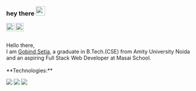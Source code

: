 ### hey there <img src="https://media.giphy.com/media/hvRJCLFzcasrR4ia7z/giphy.gif" width="25px">
<a href="https://twitter.com/gobindsetia">
  <img align="left" alt="Gobind Setia | Twitter" width="22px" src="https://raw.githubusercontent.com/peterthehan/peterthehan/master/assets/twitter.svg" />
</a>
<a href="https://www.linkedin.com/in/gobindsetia/">
  <img align="left" alt="Gobind's LinkedIN" width="22px" src="https://raw.githubusercontent.com/peterthehan/peterthehan/master/assets/linkedin.svg" />
</a>
<br/>
<br/>
<br/>
Hello there, <br/>
I am <a href="https://www.linkedin.com/in/gobindsetia/">Gobind Setia</a>, a graduate in B.Tech.(CSE) from Amity University Noida and an aspiring Full Stack Web Developer at Masai School.

<br/>
<br/>
**Technologies:** 

<code><img src="https://img.icons8.com/color/48/000000/html-5--v2.png"/></code>
<code><img src="https://img.icons8.com/color/48/000000/css3.png"/></code>
<code><img src="https://img.icons8.com/color/48/000000/javascript--v1.png"/></code>
